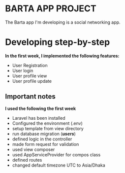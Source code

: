 
# BARTA APP PROJECT

The Barta app I'm developing is a social networking app.



# Developing step-by-step
**In the first week, I implemented the following features:**

 - User Registration 
 - User login 
 - User profile view 
 - User profile update

## Important notes

**I used the following the first week**

 - Laravel has been installed
 - Configured the environment (.env)
 - setup template from view directory
 - run database migration (***users***)
 - defined logic in the controller
 - made form request for validation
 - used view composer 
 - used AppServiceProvider for compos class
 - defined routes
 - changed default timezone UTC to Asia/Dhaka 
